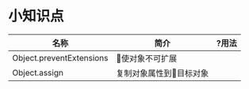 # 小知识点

| 名称   |  简介 |  ?用法 |
| --------   | -----  | ---- |
| Object.preventExtensions  |  使对象不可扩展   |     |
|Object.assign| 复制对象属性到目标对象 |